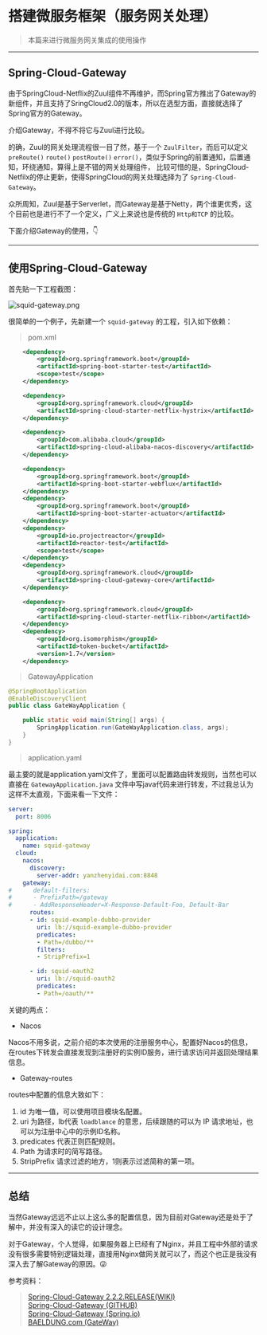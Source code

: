 
# 搭建微服务框架（服务网关处理）

> 本篇来进行微服务网关集成的使用操作

---

## Spring-Cloud-Gateway

 由于SpringCloud-Netflix的Zuul组件不再维护，而Spring官方推出了Gateway的新组件，并且支持了SringCloud2.0的版本，所以在选型方面，直接就选择了Spring官方的Gateway。

 介绍Gateway，不得不将它与Zuul进行比较。
 
 的确，Zuul的网关处理流程很一目了然，基于一个 `ZuulFilter`，而后可以定义 `preRoute()` `route()` `postRoute()` `error()`，类似于Spring的前置通知，后置通知，环绕通知，算得上是不错的网关处理组件，
 比较可惜的是，SpringCloud-Netfilx的停止更新，使得SpringCloud的网关处理选择为了 `Spring-Cloud-Gateway`。
 
 众所周知，Zuul是基于Serverlet，而Gateway是基于Netty，两个谁更优秀，这个目前也是进行不了一个定义，广义上来说也是传统的 `Http和TCP` 的比较。
 
 下面介绍Gateway的使用，👇
 
---

## 使用Spring-Cloud-Gateway
 
 首先贴一下工程截图：
 
 ![squid-gateway.png](https://i.loli.net/2020/04/28/JYPyxuQztIbRgdB.png)
 
 很简单的一个例子，先新建一个 `squid-gateway` 的工程，引入如下依赖：
 
 > pom.xml
 
```xml
    <dependency>
        <groupId>org.springframework.boot</groupId>
        <artifactId>spring-boot-starter-test</artifactId>
        <scope>test</scope>
    </dependency>

    <dependency>
        <groupId>org.springframework.cloud</groupId>
        <artifactId>spring-cloud-starter-netflix-hystrix</artifactId>
    </dependency>

    <dependency>
        <groupId>com.alibaba.cloud</groupId>
        <artifactId>spring-cloud-alibaba-nacos-discovery</artifactId>
    </dependency>

    <dependency>
        <groupId>org.springframework.boot</groupId>
        <artifactId>spring-boot-starter-webflux</artifactId>
    </dependency>
    <dependency>
        <groupId>org.springframework.boot</groupId>
        <artifactId>spring-boot-starter-actuator</artifactId>
    </dependency>
    <dependency>
        <groupId>io.projectreactor</groupId>
        <artifactId>reactor-test</artifactId>
        <scope>test</scope>
    </dependency>
    <dependency>
        <groupId>org.springframework.cloud</groupId>
        <artifactId>spring-cloud-gateway-core</artifactId>
    </dependency>

    <dependency>
        <groupId>org.springframework.cloud</groupId>
        <artifactId>spring-cloud-starter-netflix-ribbon</artifactId>
    </dependency>
    <dependency>
        <groupId>org.isomorphism</groupId>
        <artifactId>token-bucket</artifactId>
        <version>1.7</version>
    </dependency>
```

 > GatewayApplication

```java
@SpringBootApplication
@EnableDiscoveryClient
public class GateWayApplication {

    public static void main(String[] args) {
        SpringApplication.run(GateWayApplication.class, args);
    }
}
```

 > application.yaml
 
 最主要的就是application.yaml文件了，里面可以配置路由转发规则，当然也可以直接在 `GatewayApplication.java` 文件中写java代码来进行转发，不过我总认为这样不太直观，下面来看一下文件：
 
```yaml
server:
  port: 8006

spring:
  application:
    name: squid-gateway
  cloud:
    nacos:
      discovery:
        server-addr: yanzhenyidai.com:8848
    gateway:
#      default-filters:
#      - PrefixPath=/gateway
#      - AddResponseHeader=X-Response-Default-Foo, Default-Bar
      routes:
      - id: squid-example-dubbo-provider
        uri: lb://squid-example-dubbo-provider
        predicates:
        - Path=/dubbo/**
        filters:
        - StripPrefix=1

      - id: squid-oauth2
        uri: lb://squid-oauth2
        predicates:
        - Path=/oauth/**
```

 关键的两点：
 
 - Nacos
 
 Nacos不用多说，之前介绍的本次使用的注册服务中心，配置好Nacos的信息，在routes下转发会直接发现到注册好的实例ID服务，进行请求访问并返回处理结果信息。
 
 - Gateway-routes

 routes中配置的信息大致如下：
 
 1. id 为唯一值，可以使用项目模块名配置。
 2. uri 为路径，lb代表 `loadblance` 的意思，后续跟随的可以为 IP 请求地址，也可以为注册中心中的示例ID名称。
 3. predicates 代表正则匹配规则。
 4. Path 为请求时的简写路径。
 5. StripPrefix 请求过滤的地方，1则表示过滤简称的第一项。
 
---

## 总结

 当然Gateway远远不止以上这么多的配置信息，因为目前对Gateway还是处于了解中，并没有深入的读它的设计理念。
 
 对于Gateway，个人觉得，如果服务器上已经有了Nginx，并且工程中外部的请求没有很多需要特别逻辑处理，直接用Nginx做网关就可以了，而这个也正是我没有深入去了解Gateway的原因。😜
 
 参考资料：
 
 > [Spring-Cloud-Gateway 2.2.2.RELEASE(WIKI)](https://cloud.spring.io/spring-cloud-static/spring-cloud-gateway/2.2.2.RELEASE/reference/html/) <br>
 > [Spring-Cloud-Gateway (GITHUB)](https://github.com/spring-cloud/spring-cloud-gateway) <br>
 > [Spring-Cloud-Gateway (Spring.io)](https://spring.io/projects/spring-cloud-gateway#overview) <br>
 > [BAELDUNG.com (GateWay)](https://www.baeldung.com/spring-cloud-gateway)

